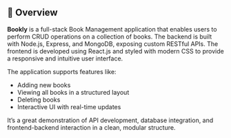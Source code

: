 ## 📘 Overview

**Bookly** is a full-stack Book Management application that enables users to perform CRUD operations on a collection of books. The backend is built with Node.js, Express, and MongoDB, exposing custom RESTful APIs. The frontend is developed using React.js and styled with modern CSS to provide a responsive and intuitive user interface.

The application supports features like:
- Adding new books
- Viewing all books in a structured layout
- Deleting books
- Interactive UI with real-time updates

It’s a great demonstration of API development, database integration, and frontend-backend interaction in a clean, modular structure.
